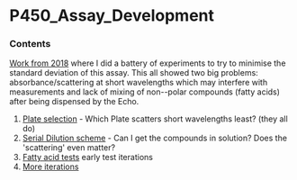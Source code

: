 # P450_Assay_Development

### Contents
[Work from 2018](2018_Data/readme.md) where I did a battery of experiments to try to minimise the standard deviation of this assay. This all showed two big problems: absorbance/scattering at short wavelengths which may interfere with measurements and lack of mixing of non--polar compounds (fatty acids) after being dispensed by the Echo.

1. [Plate selection](https://github.com/jamesengleback/P450_Assay_Development/tree/master/PlateSelection) - Which Plate scatters short wavelengths least? (they all do)
2. [Serial Dilution scheme](https://github.com/jamesengleback/P450_Assay_Development/tree/master/Serial_Dilution_Scheme) - Can I get the compounds in solution? Does the 'scattering' even matter?
3. [Fatty acid tests](https://github.com/jamesengleback/P450_Assay_Development/tree/master/3_TestingFattyAcids) early test iterations
4. [More iterations](https://github.com/jamesengleback/P450_Assay_Development/tree/master/4_MoreIterations) 
